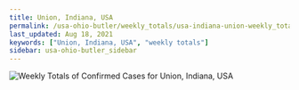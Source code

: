 ```yaml
---
title: Union, Indiana, USA
permalink: /usa-ohio-butler/weekly_totals/usa-indiana-union-weekly_totals.html
last_updated: Aug 18, 2021
keywords: ["Union, Indiana, USA", "weekly totals"]
sidebar: usa-ohio-butler_sidebar
---
```


![Weekly Totals of Confirmed Cases for Union, Indiana, USA](/covid_tracker/images/graphs/usa-indiana-union-weekly_totals_graph.png)
